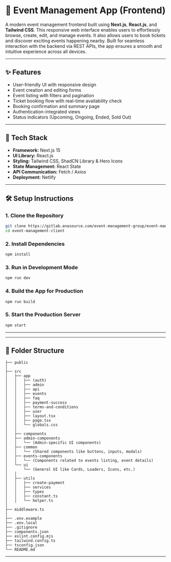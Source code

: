 # 🎉 Event Management App (Frontend)

A modern event management frontend built using **Next.js**, **React.js**, and **Tailwind CSS**. This responsive web interface enables users to effortlessly browse, create, edit, and manage events. It also allows users to book tickets and discover exciting events happening nearby. Built for seamless interaction with the backend via REST APIs, the app ensures a smooth and intuitive experience across all devices.

---

## ✨ Features

- User-friendly UI with responsive design
- Event creation and editing forms
- Event listing with filters and pagination
- Ticket booking flow with real-time availability check
- Booking confirmation and summary page
- Authentication-integrated views
- Status indicators (Upcoming, Ongoing, Ended, Sold Out)

---

## 🧰 Tech Stack

- **Framework:** Next.js 15  
- **UI Library:** React.js
- **Styling:** Tailwind CSS, ShadCN Library & Hero Icons 
- **State Management:** React State  
- **API Communication:** Fetch / Axios  
- **Deployment:** Netlify

---

## 🛠 Setup Instructions

### 1. Clone the Repository

```bash
git clone https://gitlab.anasource.com/event-management-group/event-management-client.git
cd event-management-client
```

### 2. Install Dependencies

```bash
npm install
```

### 3. Run in Development Mode

```bash
npm run dev
```

### 4. Build the App for Production

```bash
npm run build
```

### 5. Start the Production Server

```bash
npm start
```

---

---

## 🧾 Folder Structure

```
├── public
│
├── src
│   ├── app
│   │   ├── (auth)
│   │   ├── admin
│   │   ├── api
│   │   ├── events
│   │   ├── faq
│   │   ├── payment-success
│   │   ├── terms-and-conditions
│   │   ├── user
│   │   ├── layout.tsx
│   │   ├── page.tsx
│   │   └── globals.css
│   │
│   ├── components
│   ├── admin-components
│   │   └── (Admin-specific UI components)
│   ├── common
│   │   └── (Shared components like buttons, inputs, modals)
│   ├── events-components
│   │   └── (Components related to events listing, event details)
│   └── ui
│       └── (General UI like Cards, Loaders, Icons, etc.)
│   │
│   ├── utils
│   │   ├── create-payment
│   │   ├── services
│   │   ├── types
│   │   ├── constant.ts
│   │   └── helper.ts
│
├── middleware.ts
│
├── .env.example
├── .env.local
├── .gitignore
├── components.json
├── eslint.config.mjs
├── tailwind.config.ts
├── tsconfig.json
└── README.md
```

---